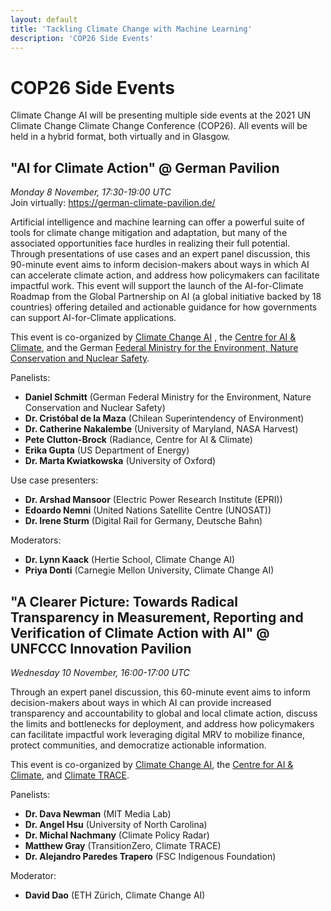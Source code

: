 ```yaml
---
layout: default
title: 'Tackling Climate Change with Machine Learning'
description: 'COP26 Side Events'
---
```


<h1>COP26 Side Events</h1> 

Climate Change AI will be presenting multiple side events at the 2021 UN Climate Change Climate Change Conference (COP26). All events will be held in a hybrid format, both virtually and in Glasgow.

<h2>"AI for Climate Action" @ German Pavilion</h2>

*Monday 8 November, 17:30-19:00 UTC*<br>
Join virtually: <https://german-climate-pavilion.de/>

Artificial intelligence and machine learning can offer a powerful suite of tools for climate change mitigation and adaptation, but many of the associated opportunities face hurdles in realizing their full potential. Through presentations of use cases and an expert panel discussion, this 90-minute event aims to inform decision-makers about ways in which AI can accelerate climate action, and address how policymakers can facilitate impactful work. This event will support the launch of the AI-for-Climate Roadmap from the Global Partnership on AI (a global initiative backed by 18 countries) offering detailed and actionable guidance for how governments can support AI-for-Climate applications. 

This event is co-organized by [Climate Change AI](/) , the <a href="https://www.c-ai-c.org/" target="_blank">Centre for AI & Climate</a>, and the German <a href="https://www.bmu.de/en/" target="_blank">Federal Ministry for the Environment, Nature Conservation and Nuclear Safety</a>.

Panelists:
- **Daniel Schmitt** (German Federal Ministry for the Environment, Nature Conservation and Nuclear Safety)
- **Dr. Cristóbal de la Maza** (Chilean Superintendency of Environment)
- **Dr. Catherine Nakalembe** (University of Maryland, NASA Harvest)
- **Pete Clutton-Brock** (Radiance, Centre for AI & Climate)
- **Erika Gupta** (US Department of Energy)
- **Dr. Marta Kwiatkowska** (University of Oxford)

Use case presenters:
- **Dr. Arshad Mansoor** (Electric Power Research Institute (EPRI))
- **Edoardo Nemni** (United Nations Satellite Centre (UNOSAT))
- **Dr. Irene Sturm** (Digital Rail for Germany, Deutsche Bahn)

Moderators:
- **Dr. Lynn Kaack** (Hertie School, Climate Change AI)
- **Priya Donti** (Carnegie Mellon University, Climate Change AI)


<h2>"A Clearer Picture: Towards Radical Transparency in Measurement, Reporting and Verification of Climate Action with AI" @ UNFCCC Innovation Pavilion </h2>

*Wednesday 10 November, 16:00-17:00 UTC*

Through an expert panel discussion, this 60-minute event aims to inform decision-makers about ways in which AI can provide increased transparency and accountability to global and local climate action, discuss the limits and bottlenecks for deployment, and address how policymakers can facilitate impactful work leveraging digital MRV to mobilize finance, protect communities, and democratize actionable information.

This event is co-organized by [Climate Change AI](/), the <a href="https://www.c-ai-c.org/" target="_blank">Centre for AI & Climate</a>, and <a href="https://www.climatetrace.org/" target="_blank">Climate TRACE</a>.

Panelists:
- **Dr. Dava Newman** (MIT Media Lab)
- **Dr. Angel Hsu** (University of North Carolina)
- **Dr. Michal Nachmany** (Climate Policy Radar)
- **Matthew Gray** (TransitionZero, Climate TRACE)
- **Dr. Alejandro Paredes Trapero** (FSC Indigenous Foundation)

Moderator:
- **David Dao** (ETH Zürich, Climate Change AI)

